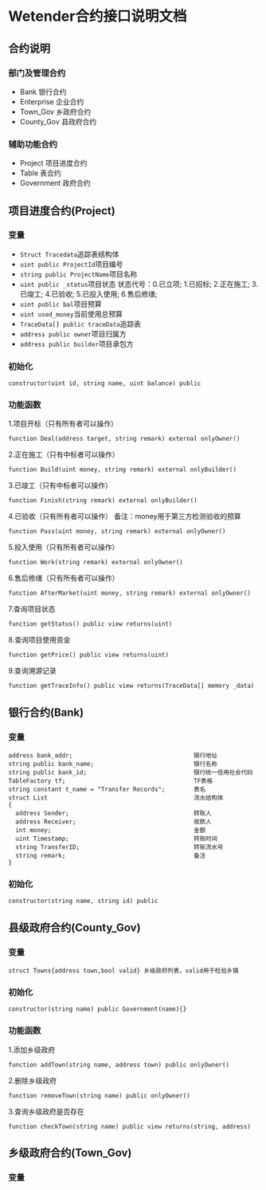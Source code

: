 # Wetender合约接口说明文档
## 合约说明
### 部门及管理合约
- Bank 银行合约
- Enterprise 企业合约
- Town_Gov 乡政府合约
- County_Gov 县政府合约
### 辅助功能合约
- Project 项目进度合约
- Table 表合约
- Government 政府合约

## 项目进度合约(Project)
### 变量
- ``Struct Tracedata``追踪表结构体
 - ``uint public ProjectId``项目编号
 - ``string public ProjectName``项目名称
 - ``uint public _status``项目状态 状态代号：0.已立项; 1.已招标; 2.正在施工; 3.已竣工; 4.已验收; 5.已投入使用; 6.售后修缮;
- ``uint public bal``项目预算
- ``uint used_money``当前使用总预算  
- ``TraceData[] public traceData``追踪表   
- ``address public owner``项目归属方
- ``address public builder``项目承包方

### 初始化
```
constructor(uint id, string name, uint balance) public
```
### 功能函数
1.项目开标（只有所有者可以操作）
```
function Deal(address target, string remark) external onlyOwner()
```
2.正在施工（只有中标者可以操作）
```
function Build(uint money, string remark) external onlyBuilder()
```
3.已竣工（只有中标者可以操作）
```
function Finish(string remark) external onlyBuilder()
```
4.已验收（只有所有者可以操作） 备注：money用于第三方检测验收的预算
```
function Pass(uint money, string remark) external onlyOwner()
```
5.投入使用（只有所有者可以操作）
```
function Work(string remark) external onlyOwner()
```
6.售后修缮（只有所有者可以操作）
```
function AfterMarket(uint money, string remark) external onlyOwner()
```
7.查询项目状态
```
function getStatus() public view returns(uint)
```
8.查询项目使用资金
```
function getPrice() public view returns(uint)
```
9.查询溯源记录
```
function getTraceInfo() public view returns(TraceData[] memory _data)
 ```

## 银行合约(Bank)
### 变量
```
address bank_addr;                                  银行地址
string public bank_name;                            银行名称
string public bank_id;                              银行统一信用社会代码
TableFactory tf;                                    TF表格
string constant t_name = "Transfer Records";        表名
struct List                                         流水结构体
{
  address Sender;                                   转账人
  address Receiver;                                 收款人
  int money;                                        金额
  uint Timestamp;                                   转账时间
  string TransferID;                                转账流水号
  string remark;                                    备注
}
```
### 初始化
``
constructor(string name, string id) public
``
## 县级政府合约(County_Gov)
### 变量
```
struct Towns{address town,bool valid} 乡级政府列表，valid用于检验乡镇
```
### 初始化
```
constructor(string name) public Government(name){}
```
### 功能函数
1.添加乡级政府
```
function addTown(string name, address town) public onlyOwner() 
```
2.删除乡级政府
```
function removeTown(string name) public onlyOwner()  
```
3.查询乡级政府是否存在
```
function checkTown(string name) public view returns(string, address)
```

## 乡级政府合约(Town_Gov)
### 变量
```

